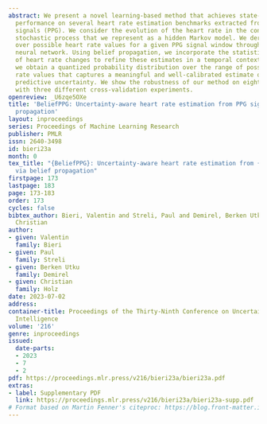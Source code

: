 ```yaml
---
abstract: We present a novel learning-based method that achieves state-of-the-art
  performance on several heart rate estimation benchmarks extracted from photoplethysmography
  signals (PPG). We consider the evolution of the heart rate in the context of a discrete-time
  stochastic process that we represent as a hidden Markov model. We derive a distribution
  over possible heart rate values for a given PPG signal window through a trained
  neural network. Using belief propagation, we incorporate the statistical distribution
  of heart rate changes to refine these estimates in a temporal context. From this,
  we obtain a quantized probability distribution over the range of possible heart
  rate values that captures a meaningful and well-calibrated estimate of the inherent
  predictive uncertainty. We show the robustness of our method on eight public datasets
  with three different cross-validation experiments.
openreview: _U6zqe5OXe
title: 'BeliefPPG: Uncertainty-aware heart rate estimation from PPG signals via belief
  propagation'
layout: inproceedings
series: Proceedings of Machine Learning Research
publisher: PMLR
issn: 2640-3498
id: bieri23a
month: 0
tex_title: "{BeliefPPG}: Uncertainty-aware heart rate estimation from {PPG} signals
  via belief propagation"
firstpage: 173
lastpage: 183
page: 173-183
order: 173
cycles: false
bibtex_author: Bieri, Valentin and Streli, Paul and Demirel, Berken Utku and Holz,
  Christian
author:
- given: Valentin
  family: Bieri
- given: Paul
  family: Streli
- given: Berken Utku
  family: Demirel
- given: Christian
  family: Holz
date: 2023-07-02
address:
container-title: Proceedings of the Thirty-Ninth Conference on Uncertainty in Artificial
  Intelligence
volume: '216'
genre: inproceedings
issued:
  date-parts:
  - 2023
  - 7
  - 2
pdf: https://proceedings.mlr.press/v216/bieri23a/bieri23a.pdf
extras:
- label: Supplementary PDF
  link: https://proceedings.mlr.press/v216/bieri23a/bieri23a-supp.pdf
# Format based on Martin Fenner's citeproc: https://blog.front-matter.io/posts/citeproc-yaml-for-bibliographies/
---
```

